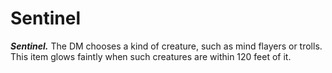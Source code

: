 # Sentinel

***Sentinel.*** The DM chooses a kind of creature, such as mind flayers or trolls. This item glows faintly when such creatures are within 120 feet of it.